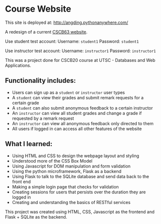# Course Website

This site is deployed at: http://angding.pythonanywhere.com/

A redesign of a current [CSCB63 website](https://www.utsc.utoronto.ca/~bretscher/b20/).

Use student test account:
  Username: `student1`
  Password: `student1`
  
Use instructor test account:
  Username: `instructor1`
  Password: `instructor1`
  
This was a project done for CSCB20 course at UTSC - Databases and Web Applications.


## Functionality includes:
* Users can sign up as a `student` or `instructor` user types
* A `student` can view their grades and submit remark requests for a certain grade
* A `student` can also submit anonymous feedback to a certain instructor
* An `instructor` can view all student grades and change a grade if requested by a remark request
* An `instructor` can view all anonymous feedback only directed to them
* All users if logged in can access all other features of the website


## What I learned:
* Using HTML and CSS to design the webpage layout and styling
* Understood more of the CSS Box Model
* Using Javascript for DOM manipulation and form validation
* Using the python microframework, Flask as a backend
* Using Flask to talk to the SQLite database and send data back to the front end
* Making a simple login page that checks for validation
* Creating sessions for users that persists over the duration they are logged in
* Creating and understanding the basics of RESTful services

This project was created using HTML, CSS, Javascript as the frontend and Flask + SQLite as the backend.

